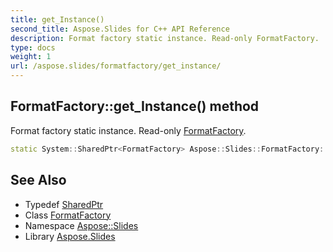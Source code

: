 ```yaml
---
title: get_Instance()
second_title: Aspose.Slides for C++ API Reference
description: Format factory static instance. Read-only FormatFactory.
type: docs
weight: 1
url: /aspose.slides/formatfactory/get_instance/
---
```

## FormatFactory::get_Instance() method


Format factory static instance. Read-only [FormatFactory](../).

```cpp
static System::SharedPtr<FormatFactory> Aspose::Slides::FormatFactory::get_Instance()
```

## See Also

* Typedef [SharedPtr](../../../system/sharedptr/)
* Class [FormatFactory](../)
* Namespace [Aspose::Slides](../../)
* Library [Aspose.Slides](../../../)
